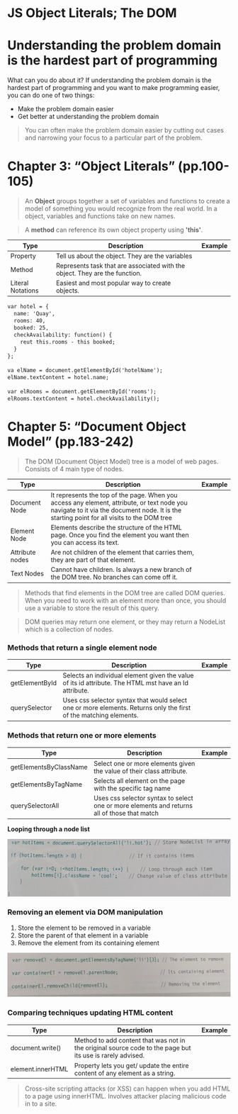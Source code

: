 # **JS Object Literals; The DOM**

# Understanding the problem domain is the hardest part of programming

What can you do about it?
If understanding the problem domain is the hardest part of programming and you want to make programming easier, you can do one of two things:

* Make the problem domain easier
* Get better at understanding the problem domain

> You can often make the problem domain easier by cutting out cases and narrowing your focus to a particular part of the problem.

# Chapter 3: “Object Literals” (pp.100-105)

>An **Object** groups together a set of variables and functions to create a model of something you would recognize from the real world. In a object, variables and functions take on new names.

>A **method** can reference its own object property using **'this'**.

Type| Description| Example
---- | ---- | ----
Property | Tell us about the object. They are the variables
Method | Represents task that are associated with the object. They are the function.
Literal Notations | Easiest and most popular way to create objects.

``` 
var hotel = {
  name: 'Quay',
  rooms: 40,
  booked: 25,
  checkAvailability: function() {
    reut this.rooms - this booked;
  }
};

va elName = document.getElementById('hotelName');
elName.textContent = hotel.name;

var elRooms = document.getElementById('rooms');
elRooms.textContent = hotel.checkAvailability();
```
# Chapter 5: “Document Object Model” (pp.183-242)

>The DOM (Document Object Model) tree is a model of web pages. Consists of 4 main type of nodes.

Type| Description| Example
---- | ---- | ----
Document Node | It represents the top of the page. When you access any element, attribute, or text node you navigate to it via the document node. It is the starting point for all visits to the DOM tree
Element Node | Elements describe the structure of the HTML page. Once you find the element you want then you can access its text. 
Attribute nodes | Are not children of the element that carries them, they are part of that element. 
Text Nodes | Cannot have children. Is always a new branch of the DOM tree. No branches can come off it.

>Methods that find elements in the DOM tree are called DOM queries. When you need to work with an element more than once, you should use a variable to store the result of this query.

>DOM queries may return one element, or they may return a NodeList which is a collection of nodes.

### Methods that return a single element node

Type| Description| Example
---- | ---- | ----
getElementById | Selects an individual element given the value of its id attribute. The HTML mst have an Id attribute.
querySelector  | Uses css selector syntax that would select one or more elements. Returns only the first of the matching elements.

### Methods that return one or more elements

Type| Description| Example
---- | ---- | ----
getElementsByClassName | Select one or more elements given the value of their class attribute.
getElementsByTagName | Selects all element on the page with the specific tag name
querySelectorAll | Uses css selector syntax to select one or more elements and returns all of those that match


**Looping through a node list**

![loop node list](images/loopnodelist.jpg)

### Removing an element via DOM manipulation

1. Store the element to be removed in a variable
2. Store the parent of that element in a variable
3. Remove the element from its containing element

![removing Element](images/removingele.jpg)

### Comparing techniques updating HTML content

Type| Description| Example
---- | ---- | ----
document.write() | Method to add content that was not in the original source code to the page but its use is rarely advised.
element.innerHTML | Property lets you get/ update the entire content of any element as a string.

>Cross-site scripting attacks (or XSS) can happen when you add HTML to a page using innerHTML. Involves attacker placing malicious code in to a site.
